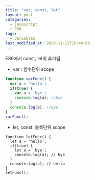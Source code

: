```yaml
---
title: "var, const, let"
layout: post
categories:
  - javascript
  - ES6
tags:
  - variables
last_modified_at: 2020-11-12T16:40:00
---
```


ES6에서 const, let이 추가됨

* var : 함수단위 scope

~~~javascript
function varFunc() {
  var a = 'hello';
  if(true) {
    var a = 'bye';
    console.log(a); //bye
  }
  console.log(a); //bye
}
varFunc();
~~~


* let, const: 블록단위 scope

~~~
function letFunc() {
  let a = 'hello';
  if(true) {
    let a = 'bye';
    console.log(a); // bye
  }
  console.log(a); // hello
}
letFunc();
~~~